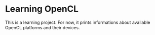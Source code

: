 # Learning OpenCL

This is a learning project. For now, it prints informations about available OpenCL platforms and their devices.
